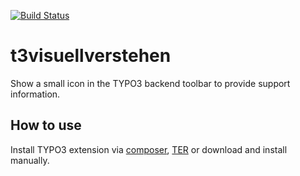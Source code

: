 [![Build Status](https://travis-ci.org/visuellverstehen/t3visuellverstehen.svg)](https://travis-ci.org/visuellverstehen/t3visuellverstehen)

# t3visuellverstehen
Show a small icon in the TYPO3 backend toolbar to provide support information.

## How to use
Install TYPO3 extension via [composer](https://packagist.org/packages/visuellverstehen/t3visuellverstehen), [TER](https://extensions.typo3.org/extension/t3visuellverstehen/) or download and install manually.

